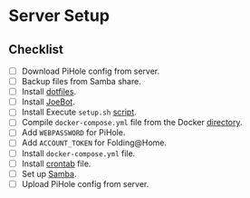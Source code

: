 # Server Setup

## Checklist

- [ ] Download PiHole config from server.
- [ ] Backup files from Samba share.
- [ ] Install [dotfiles](https://github.com/josephbateh/dotfiles).
- [ ] Install [JoeBot](https://github.com/josephbateh/joebot).
- [ ] Install Execute `setup.sh` [script](https://github.com/josephbateh/instructions/blob/main/Docker/setup/setup.sh).
- [ ] Compile `docker-compose.yml` file from the Docker [directory](https://github.com/josephbateh/instructions/blob/main/Docker).
- [ ] Add `WEBPASSWORD` for PiHole.
- [ ] Add `ACCOUNT_TOKEN` for Folding@Home.
- [ ] Install `docker-compose.yml` file.
- [ ] Install [crontab](https://github.com/josephbateh/instructions) file.
- [ ] Set up [Samba](https://github.com/josephbateh/instructions/blob/main/Operating%20Systems/Ubuntu/samba.md).
- [ ] Upload PiHole config from server.
